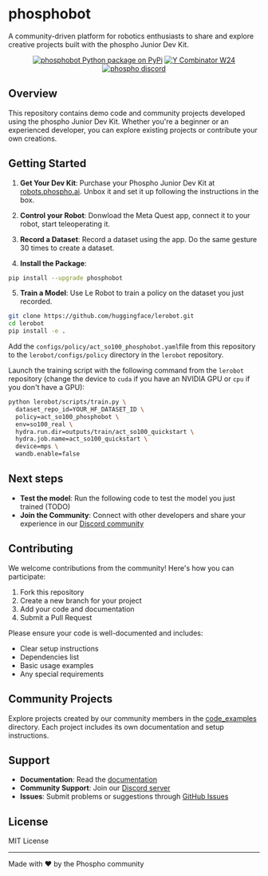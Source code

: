 # phosphobot

A community-driven platform for robotics enthusiasts to share and explore creative projects built with the phospho Junior Dev Kit.

<div align="center">

<a href="https://pypi.org/project/phosphobot/"><img src="https://img.shields.io/pypi/v/phosphobot?style=flat-square&label=pypi+phospho" alt="phosphobot Python package on PyPi"></a>
<a href="https://www.ycombinator.com/companies/phospho"><img src="https://img.shields.io/badge/Y%20Combinator-W24-orange?style=flat-square" alt="Y Combinator W24"></a>
<a href="https://discord.gg/cbkggY6NSK"><img src="https://img.shields.io/discord/1106594252043071509" alt="phospho discord"></a>

</div>

## Overview

This repository contains demo code and community projects developed using the phospho Junior Dev Kit. Whether you're a beginner or an experienced developer, you can explore existing projects or contribute your own creations.

## Getting Started

1. **Get Your Dev Kit**: Purchase your Phospho Junior Dev Kit at [robots.phospho.ai](https://robots.phospho.ai). Unbox it and set it up following the instructions in the box.

2. **Control your Robot**: Donwload the Meta Quest app, connect it to your robot, start teleoperating it.

3. **Record a Dataset**: Record a dataset using the app. Do the same gesture 30 times to create a dataset.

4. **Install the Package**:

```bash
pip install --upgrade phosphobot
```

5. **Train a Model**: Use Le Robot to train a policy on the dataset you just recorded.

```bash
git clone https://github.com/huggingface/lerobot.git
cd lerobot
pip install -e .
```

Add the `configs/policy/act_so100_phosphobot.yaml`file from this repository to the `lerobot/configs/policy` directory in the `lerobot` repository.

Launch the training script with the following command from the `lerobot` repository (change the device to `cuda` if you have an NVIDIA GPU or `cpu` if you don't have a GPU):

```bash
python lerobot/scripts/train.py \
  dataset_repo_id=YOUR_HF_DATASET_ID \
  policy=act_so100_phosphobot \
  env=so100_real \
  hydra.run.dir=outputs/train/act_so100_quickstart \
  hydra.job.name=act_so100_quickstart \
  device=mps \
  wandb.enable=false
```

## Next steps

- **Test the model**: Run the following code to test the model you just trained (TODO)
- **Join the Community**: Connect with other developers and share your experience in our [Discord community](https://discord.gg/cbkggY6NSK)

## Contributing

We welcome contributions from the community! Here's how you can participate:

1. Fork this repository
2. Create a new branch for your project
3. Add your code and documentation
4. Submit a Pull Request

Please ensure your code is well-documented and includes:

- Clear setup instructions
- Dependencies list
- Basic usage examples
- Any special requirements

## Community Projects

Explore projects created by our community members in the [code_examples](./code_examples) directory. Each project includes its own documentation and setup instructions.

## Support

- **Documentation**: Read the [documentation](https://docs.phospho.ai)
- **Community Support**: Join our [Discord server](https://discord.gg/cbkggY6NSK)
- **Issues**: Submit problems or suggestions through [GitHub Issues](https://github.com/phospho-app/phosphobot/issues)

## License

MIT License

---

Made with ❤️ by the Phospho community
